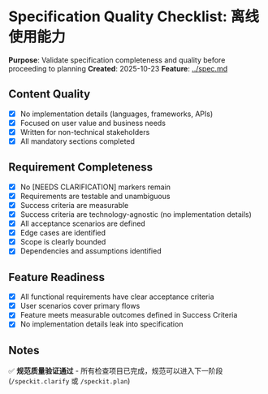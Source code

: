 # Specification Quality Checklist: 离线使用能力

**Purpose**: Validate specification completeness and quality before proceeding to planning
**Created**: 2025-10-23
**Feature**: [../spec.md](spec.md)

## Content Quality

- [x] No implementation details (languages, frameworks, APIs)
- [x] Focused on user value and business needs
- [x] Written for non-technical stakeholders
- [x] All mandatory sections completed

## Requirement Completeness

- [x] No [NEEDS CLARIFICATION] markers remain
- [x] Requirements are testable and unambiguous
- [x] Success criteria are measurable
- [x] Success criteria are technology-agnostic (no implementation details)
- [x] All acceptance scenarios are defined
- [x] Edge cases are identified
- [x] Scope is clearly bounded
- [x] Dependencies and assumptions identified

## Feature Readiness

- [x] All functional requirements have clear acceptance criteria
- [x] User scenarios cover primary flows
- [x] Feature meets measurable outcomes defined in Success Criteria
- [x] No implementation details leak into specification

## Notes

✅ **规范质量验证通过** - 所有检查项目已完成，规范可以进入下一阶段 (`/speckit.clarify` 或 `/speckit.plan`)